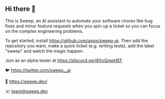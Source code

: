 ## Hi there 👋

This is Sweep, an AI assistant to automate your software chores like bug fixes and minor feature requests when you spin up a ticket so you can focus on the complex engineering problems.

To get started, install https://github.com/apps/sweep-ai. Then add the repository you want, make a quick ticket (e.g. writing tests), add the label "sweep" and watch the magic happen.

Join as an alpha tester at https://discord.gg/j8XxQmpHEF.

🐦 https://twitter.com/sweep__ai

🔗 https://sweep.dev/

✉️ team@sweep.dev

<!--

**Here are some ideas to get you started:**

🙋‍♀️ A short introduction - what is your organization all about?
🌈 Contribution guidelines - how can the community get involved?
👩‍💻 Useful resources - where can the community find your docs? Is there anything else the community should know?
🍿 Fun facts - what does your team eat for breakfast?
🧙 Remember, you can do mighty things with the power of [Markdown](https://docs.github.com/github/writing-on-github/getting-started-with-writing-and-formatting-on-github/basic-writing-and-formatting-syntax)
-->
